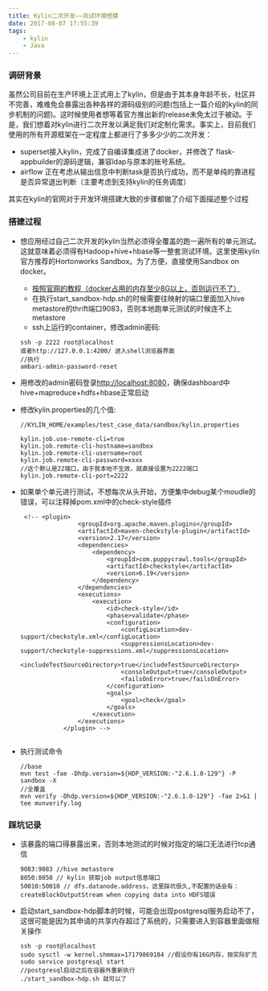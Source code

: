 ```yaml
---
title: Kylin二次开发——测试环境搭建
date: 2017-08-07 17:55:39
tags:
	- kylin
	- Java
---
```


### 调研背景

虽然公司目前在生产环境上正式用上了kylin，但是由于其本身年龄不长，社区并不完善，难难免会暴露出各种各样的源码级别的问题(包括上一篇介绍的kylin的同步机制的问题)。这时候使用者想等着官方推出新的release未免太过于被动。于是，我们想着对kylin进行二次开发以满足我们对定制化需求。事实上，目前我们使用的所有开源框架在一定程度上都进行了多多少少的二次开发：

- superset接入kylin，完成了自编译集成进了docker，并修改了 flask-appbuilder的源码逻辑，兼容ldap与原本的账号系统。
- airflow 正在考虑从输出信息中判断task是否执行成功，而不是单纯的靠进程是否异常退出判断（主要考虑到支持kylin的任务调度）

其实在kylin的官网对于开发环境搭建大致的步骤都做了介绍下面描述整个过程

### 搭建过程

- 想应用经过自己二次开发的kylin当然必须得全覆盖的跑一遍所有的单元测试。这就意味着必须得有Hadoop+hive+hbase等一整套测试环境。这里使用kylin官方推荐的Hortonworks Sandbox。为了方便，直接使用Sandbox on docker。
	- [按照官网的教程（docker占用的内存至少8G以上，否则运行不了）](https://hortonworks.com/tutorial/sandbox-deployment-and-install-guide/section/3/)
	- 在执行start_sandbox-hdp.sh的时候需要往映射的端口里面加入hive metastore的thrift端口9083，否则本地跑单元测试的时候连不上metastore
	- ssh上运行的container，修改admin密码:
	
	```
	ssh -p 2222 root@localhost
	或者http://127.0.0.1:4200/ 进入shell浏览器界面
	//执行
   ambari-admin-password-reset

	```

- 用修改的admin密码登录[http://localhost:8080](http://localhost:8080)，确保dashboard中hive+mapreduce+hdfs+hbase正常启动

- 修改kylin.properties的几个值:
	
	```
	//KYLIN_HOME/examples/test_case_data/sandbox/kylin.properties
	
	kylin.job.use-remote-cli=true
	kylin.job.remote-cli-hostname=sandbox
	kylin.job.remote-cli-username=root
	kylin.job.remote-cli-password=xxxx
	//这个默认是22端口，由于我本地不生效，就直接设置为2222端口
	kylin.job.remote-cli-port=2222
	
	```
	
- 如果单个单元进行测试，不想每次从头开始，方便集中debug某个moudle的错误，可以注释掉pom.xml中的check-style插件
	
	```
	 <!-- <plugin>
                    <groupId>org.apache.maven.plugins</groupId>
                    <artifactId>maven-checkstyle-plugin</artifactId>
                    <version>2.17</version>
                    <dependencies>
                        <dependency>
                            <groupId>com.puppycrawl.tools</groupId>
                            <artifactId>checkstyle</artifactId>
                            <version>6.19</version>
                        </dependency>
                    </dependencies>
                    <executions>
                        <execution>
                            <id>check-style</id>
                            <phase>validate</phase>
                            <configuration>
                                <configLocation>dev-support/checkstyle.xml</configLocation>
                                <suppressionsLocation>dev-support/checkstyle-suppressions.xml</suppressionsLocation>
                                <includeTestSourceDirectory>true</includeTestSourceDirectory>
                                <consoleOutput>true</consoleOutput>
                                <failsOnError>true</failsOnError>
                            </configuration>
                            <goals>
                                <goal>check</goal>
                            </goals>
                        </execution>
                    </executions>
                </plugin> -->
                
	```
	
- 执行测试命令

	```
	//base
	mvn test -fae -Dhdp.version=${HDP_VERSION:-"2.6.1.0-129"} -P sandbox -X
	//全覆盖
	mvn verify -Dhdp.version=${HDP_VERSION:-"2.6.1.0-129"} -fae 2>&1 | tee mvnverify.log
	
	```

### 踩坑记录

- 该暴露的端口得暴露出来，否则本地测试的时候对指定的端口无法进行tcp通信
	
	```
	9083:9083 //hive metastore
	8050:8050 // kylin 获取job output信息端口
	50010:50010 // dfs.datanode.address，这里踩坑很久,不配置的话会有：createBlockOutputStream when copying data into HDFS错误

	```
- 启动start_sandbox-hdp脚本的时候，可能会出现postgresql服务启动不了，这很可能是因为其申请的共享内存超过了系统的，只需要进入到容器里面做相关操作
	
	```
	ssh -p root@localhost
	sudo sysctl -w kernel.shmmax=17179869184 //假设你有16G内存，按实际扩充
	sudo service postgresql start
	//postgresql启动之后在容器外重新执行
	./start_sandbox-hdp.sh 就可以了

	```

